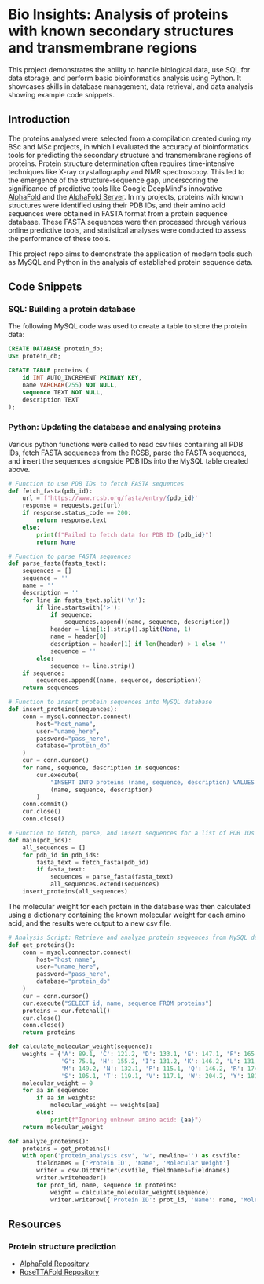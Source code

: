 # Bio Insights: Analysis of proteins with known secondary structures and transmembrane regions

This project demonstrates the ability to handle biological data, use SQL for data storage, and perform basic bioinformatics analysis using Python. It showcases skills in database management, data retrieval, and data analysis showing example code snippets.

## Introduction

The proteins analysed were selected from a compilation created during my BSc and MSc projects, in which I evaluated the accuracy of bioinformatics tools for predicting the secondary structure and transmembrane regions of proteins. Protein structure determination often requires time-intensive techniques like X-ray crystallography and NMR spectroscopy. This led to the emergence of the structure-sequence gap, underscoring the significance of predictive tools like Google DeepMind's innovative [AlphaFold](https://alphafold.ebi.ac.uk/) and the [AlphaFold Server](https://alphafoldserver.com/). In my projects, proteins with known structures were identified using their PDB IDs, and their amino acid sequences were obtained in FASTA format from a protein sequence database. These FASTA sequences were then processed through various online predictive tools, and statistical analyses were conducted to assess the performance of these tools.

This project repo aims to demonstrate the application of modern tools such as MySQL and Python in the analysis of established protein sequence data.

## Code Snippets

### SQL: Building a protein database

The following MySQL code was used to create a table to store the protein data:

```sql
CREATE DATABASE protein_db;
USE protein_db;

CREATE TABLE proteins (
    id INT AUTO_INCREMENT PRIMARY KEY,
    name VARCHAR(255) NOT NULL,
    sequence TEXT NOT NULL,
    description TEXT
);
```
### Python: Updating the database and analysing proteins

Various python functions were called to read csv files containing all PDB IDs, fetch FASTA sequences from the RCSB, parse the FASTA sequences, and insert the sequences alongside PDB IDs into the MySQL table created above.

```python
# Function to use PDB IDs to fetch FASTA sequences
def fetch_fasta(pdb_id):
    url = f'https://www.rcsb.org/fasta/entry/{pdb_id}'
    response = requests.get(url)
    if response.status_code == 200:
        return response.text
    else:
        print(f"Failed to fetch data for PDB ID {pdb_id}")
        return None

# Function to parse FASTA sequences
def parse_fasta(fasta_text):
    sequences = []
    sequence = ''
    name = ''
    description = ''
    for line in fasta_text.split('\n'):
        if line.startswith('>'):
            if sequence:
                sequences.append((name, sequence, description))
            header = line[1:].strip().split(None, 1)
            name = header[0]
            description = header[1] if len(header) > 1 else ''
            sequence = ''
        else:
            sequence += line.strip()
    if sequence:
        sequences.append((name, sequence, description))
    return sequences

# Function to insert protein sequences into MySQL database
def insert_proteins(sequences):
    conn = mysql.connector.connect(
        host="host_name",
        user="uname_here",
        password="pass_here",
        database="protein_db"
    )
    cur = conn.cursor()
    for name, sequence, description in sequences:
        cur.execute(
            "INSERT INTO proteins (name, sequence, description) VALUES (%s, %s, %s)",
            (name, sequence, description)
        )
    conn.commit()
    cur.close()
    conn.close()

# Function to fetch, parse, and insert sequences for a list of PDB IDs
def main(pdb_ids):
    all_sequences = []
    for pdb_id in pdb_ids:
        fasta_text = fetch_fasta(pdb_id)
        if fasta_text:
            sequences = parse_fasta(fasta_text)
            all_sequences.extend(sequences)
    insert_proteins(all_sequences)
```

The molecular weight for each protein in the database was then calculated using a dictionary containing the known molecular weight for each amino acid, and the results were output to a new csv file.

```python
# Analysis Script: Retrieve and analyze protein sequences from MySQL database
def get_proteins():
    conn = mysql.connector.connect(
        host="host_name",
        user="uname_here",
        password="pass_here",
        database="protein_db"
    )
    cur = conn.cursor()
    cur.execute("SELECT id, name, sequence FROM proteins")
    proteins = cur.fetchall()
    cur.close()
    conn.close()
    return proteins

def calculate_molecular_weight(sequence):
    weights = {'A': 89.1, 'C': 121.2, 'D': 133.1, 'E': 147.1, 'F': 165.2,
               'G': 75.1, 'H': 155.2, 'I': 131.2, 'K': 146.2, 'L': 131.2,
               'M': 149.2, 'N': 132.1, 'P': 115.1, 'Q': 146.2, 'R': 174.2,
               'S': 105.1, 'T': 119.1, 'V': 117.1, 'W': 204.2, 'Y': 181.2}
    molecular_weight = 0
    for aa in sequence:
        if aa in weights:
            molecular_weight += weights[aa]
        else:
            print(f"Ignoring unknown amino acid: {aa}")
    return molecular_weight

def analyze_proteins():
    proteins = get_proteins()
    with open('protein_analysis.csv', 'w', newline='') as csvfile:
        fieldnames = ['Protein ID', 'Name', 'Molecular Weight']
        writer = csv.DictWriter(csvfile, fieldnames=fieldnames)
        writer.writeheader()
        for prot_id, name, sequence in proteins:
            weight = calculate_molecular_weight(sequence)
            writer.writerow({'Protein ID': prot_id, 'Name': name, 'Molecular Weight': weight})
```

## Resources

### Protein structure prediction
* [AlphaFold Repository](https://github.com/google-deepmind/alphafold)
* [RoseTTAFold Repository](https://github.com/RosettaCommons/RoseTTAFold)
